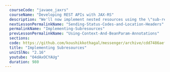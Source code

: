 ```yaml
---
  courseCode: "javaee_jaxrs"
  courseName: "Developing REST APIs with JAX-RS"
  description: "We'll now implement nested resources using the \"sub-resources\" feature in JAX-RS. "
  nextLessonPermalinkName: "Sending-Status-Codes-and-Location-Headers"
  permalinkName: "Implementing-Subresources"
  prevLessonPermalinkName: "Using-Context-And-BeanParam-Annotations"
  sections: 
  code: https://github.com/koushikkothagal/messenger/archive/cdd7486aef1382bfd1f7bf1c7e644431b337ce08.zip
  title: "Implementing Subresources"
  unitSlNo: "2.16"
  youtube: "O4dAxOCYAUg"
  duration: 980
---
```

